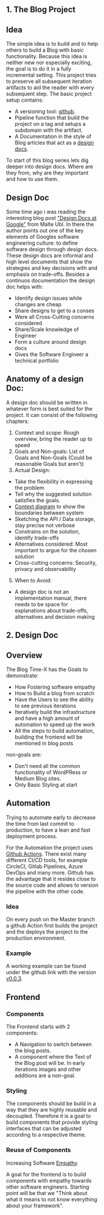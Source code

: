 <section style="width: 50%;">

# 1\. The Blog Project

## Idea

The simple idea is to build and to help others to build a Blog with basic functionality. Because this idea is neither new nor especially exciting, the goal is to do it in a fully incremental setting. This project tries to preserve all subsequent iteration artifacts to aid the reader with every subsequent step. The basic project setup contains:

*   A versioning tool: [github](https://github.com/julianiff/blog-project).
*   Pipeline function that build the project on a tag and setups a subdomain with the artifact.
*   A Documentation in the style of Blog articles that act as a [design docs](#designdocs).

To start of this blog series lets dig deeper into design docs. Where are they from, why are they important and how to use them.

## Design Doc

Some time ago i was reading the interesting blog post ["Design Docs at Google"](https://www.industrialempathy.com/posts/design-docs-at-google/) from Malte Ubl. In there the author points out one of the key elements of Googles software engineering culture: to define software design through design docs. These design docs are informal and high level documents that show the strategies and key decisions with and emphasis on trade-offs. Besides a continuos documentation the design doc helps with:

*   Identify design issues while changes are cheap
*   Share designs to get to a conses
*   Were all Cross-Cutting concerns considered
*   Share/Scale knowledge of Engineer
*   Form a culture around design docs
*   Gives the Software Engineer a technical portfolio

## Anatomy of a design Doc:

A design doc should be written in whatever form is best suited for the project. It can consist of the following chapters:

1.  Context and scope: Rough overview, bring the reader up to speed
2.  Goals and Non-goals: List of Goals and Non-Goals (Could be reasonable Goals but aren't)
3.  Actual Design:

*   Take the flexibility in expressing the problem
*   Tell why the suggested solution satisfies the goals.
*   [Context diagram](https://en.wikipedia.org/wiki/System_context_diagram) to show the boundaries between system
*   Sketching the API / Data storage, stay precise not verbose
*   Constrains on the solution, identify trade-offs
*   Alternatives considered: Most important to argue for the chosen solution
*   Cross-cutting concerns: Security, privacy and observability

5.  When to Avoid:

*   A design doc is not an implementation manual, there needs to be space for explanations about trade-offs, alternatives and decision making

</section>

<section style="width: 50%;">

# 2\. Design Doc

## Overview

The Blog Time-X has the Goals to demonstrate:

*   How Fostering software empathy
*   How to Build a blog from scratch
*   Have the Users to see the ability to see previous iterations
*   Iteratively build the infrastructure and have a high amount of automation to speed up the work
*   All the steps to build automation, building the frontend will be mentioned in blog posts

non-goals are:

*   Don't need all the common functionality of WordPRess or Medium Blog sites.
*   Only Basic Styling at start

## Automation

Trying to automate early to decrease the time from last commit to production, to have a lean and fast deployment process.

For the Automation the project uses [Github Actions](https://docs.github.com/en/actions). There exist many different CI/CD tools, for example CircleCI, Gitlab Pipelines, Azure DevOps and many more. Github has the advantage that it resides close to the source code and allows to version the pipeline with the other code.

### Idea

On every push on the Master branch a github Action first builds the project and the deploys the project to the production environment.

### Example

A working example can be found under the github link with the version [v0.0.3](https://github.com/julianiff/blog-project/blob/v0.0.3/.github/workflows/upload.yml).

## Frontend

### Components

The Frontend starts with 2 components:

*   A Navigation to switch between the blog posts.
*   A component where the Text of the Blog post will be. In early iterations images and other additions are a non-goal.

### Styling

The components should be build in a way that they are highly reusable and decoupled. Therefore it is a goal to build components that provide styling interfaces that can be adjusted according to a respective theme.

### Reuse of Components

Increasing Software [Empathy](https://www.industrialempathy.com/posts/designing-even-larger-applications/#if-uncertainty-is-high-then-reduce-the-degree-of-abstraction.).

A goal for the frontend is to build components with empathy towards other software engineers. Starting point will be that we "Think about what it means to not know everything about your framework".

</section>